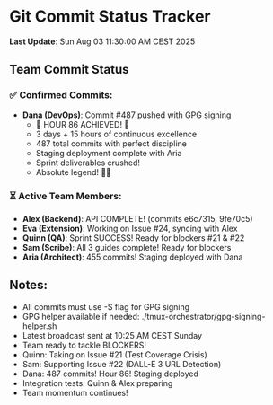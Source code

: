 # Git Commit Status Tracker

**Last Update**: Sun Aug 03 11:30:00 AM CEST 2025

## Team Commit Status

### ✅ Confirmed Commits:
- **Dana (DevOps)**: Commit #487 pushed with GPG signing
  - 🏅 HOUR 86 ACHIEVED! 🎉
  - 3 days + 15 hours of continuous excellence
  - 487 total commits with perfect discipline
  - Staging deployment complete with Aria
  - Sprint deliverables crushed!
  - Absolute legend! 🚧🚀

### ⏳ Active Team Members:
- **Alex (Backend)**: API COMPLETE! (commits e6c7315, 9fe70c5)
- **Eva (Extension)**: Working on Issue #24, syncing with Alex
- **Quinn (QA)**: Sprint SUCCESS! Ready for blockers #21 & #22
- **Sam (Scribe)**: All 3 guides complete! Ready for blockers
- **Aria (Architect)**: 455 commits! Staging deployed with Dana

## Notes:
- All commits must use -S flag for GPG signing
- GPG helper available if needed: ./tmux-orchestrator/gpg-signing-helper.sh
- Latest broadcast sent at 10:25 AM CEST Sunday
- Team ready to tackle BLOCKERS!
- Quinn: Taking on Issue #21 (Test Coverage Crisis)
- Sam: Supporting Issue #22 (DALL-E 3 URL Detection)
- Dana: 487 commits! Hour 86! Staging deployed
- Integration tests: Quinn & Alex preparing
- Team momentum continues!